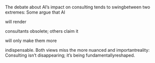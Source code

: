 The debate about AI’s impact on consulting tends to swingbetween two extremes: Some argue that AI

will render

consultants obsolete; others claim it

will only make them more

indispensable. Both views miss the more nuanced and importantreality: Consulting isn’t disappearing; it’s being fundamentallyreshaped.